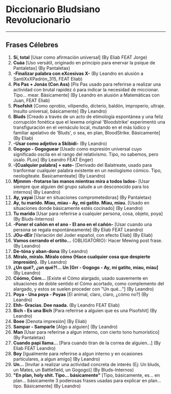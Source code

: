 # Diccionario Bludsiano Revolucionario
---
## Frases Célebres

1.  **Sí, total** [Usar como afirmación universal] (By Eliab FEAT Jorge)
2.  **Cuáa** [Uso versátil, originado en principio para enervar la psique de Pantaletax] (By Pantaletax)
3.  **-Finalizar palabra con eXcesivas X-** (By Leandro en alusión a SantiXxXPadrón_315, FEAT Eliab)
4.  **Pis Pas + Jonás (Con Ass)** [Pis Pas usado para referirse a realizar una actividad con brutal rapidéz ó para indicar la necesidad de miccionar. Tipo... mear. Básicamente] (By Leandro en alusión a Matemáticas con Juan, FEAT Eliab)
5.  **Pisofshit** [Como oprobio, vilipendio, dicterio, baldón, improperio, ultraje. Insulto universal, básicamente] (By Leandro)
6.  **Bluds** [Creado a través de un acto de etimología espontánea y una feliz corrupción fonética que el lexema original 'Bloodstrike' experimentó una transfiguración en el vernáculo local, mutando en el más lúdico y familiar apelativo de 'Bluds', o sea, en plan, BloodStrike. Básicamente] (By Eliab)
7.  **-Usar como adjetivo a Skibidi-** (By Leandro)
8.  **Gogogo - Gogoguear** [Usado como expresión universal cuyo significado oscila en el rango del relativismo. Tipo, no sabemos, pero úsalo. PLox] (By Leandro FEAT Enger)
9.  **-[Cualquier palabra] + eate-** [Derivado del Balatreate, usado para tranformar cualquier palabra existente en un neologismo cómico. Tipo, neologiteate. Basicamenteate] (By Leandro)
10. **Mjmmm -frotarse las manos mientras mira a todos lados-** [Usar siempre que alguien del grupo salude a un desconocido para los internos] (By Leandro)
11. **Ay, yayai** [Usar en situaciones comprometedoras] (By Pantaletax)
12. **Ay, tu marido. Miau, miau - Ay, mi gatito. Miau, miau.** [Usado en situaciones donde básicamente estés cocinado] (By Leandro)
13. **Tu marido** [Usar para referirse a cualquier persona, cosa, objeto, poya] (By Bluds-Internos)
14. **-Poner el cañón en el ano - El ano en el cañón-** [Usar cuando una persona se regala espontáneamente] (By Eliab FEAT Leandro)
15. **JOu-dEir** [Variación del Joder español, con efecto Eliab] (By Eliab)
16. **Vamos cerrando el ortito...** {OBLIGATORIO}: Hacer Mewing post frase. (By Leandro)
17. **De-tóna y aban-dona** (By Leandro)
18. **Míralo, míralo. Míralo cómo {Hace cualquier cosa que despierte impresión}.** (By Leandro)
19. **¿Un qué?, ¿un qué?!... Un [Grr - Gogogo - Ay, mi gatito, miau, miau]** (By Leandro)
20. **Cóómo, Cóm...** [Existe el Cómo alargado, usado suavemente en situaciones de doble sentido el Cómo acortado, como complemento del alargado, y estos se suelen proceder con "Un qué..."] (By Leandro)
21. **Poya - Una poya - Poyas** [El animal, claro, claro, ¿cómo no?] (By Leandro)
22. **Ehh- Gracias. Dee naada.** (By Leandro FEAT Eliab)
23. **Bich - Es una Bich** [Para referirse a alguien que es una Pisofshit] (By Leandro)
24. **Boee** [Denota impresión] (By Eliab)
25. **Sampar - Samparle** [Algo a alguien] (By Leandro)
26. **Man** [Usar para referirse a algun interno, con cierto tono humorístico] (By Pantaletax)
27. **Cuando papi llama...** [Para cuando tiran de la correa de alguien...] (By Eliab FEAT Leandro)
28. **Boy** [Igualmente para referirse a algun interno y en ocasiones particulares, a algun amigo] (By Leandro)
29. **Un...** [Invitar a realizar una actividad concreta de interés (Ej: Un bluds, un Mates, un Battlefield, un Gogogo)] (By Bluds-Internos)
30. **"En plan, holy shit. Tipo... básicamente"** [Tipo, básicamente, es... en plan... básicamente 3 poderosas frases usadas para explicar en plan... tipo. Básicamente] (By Leandro)
